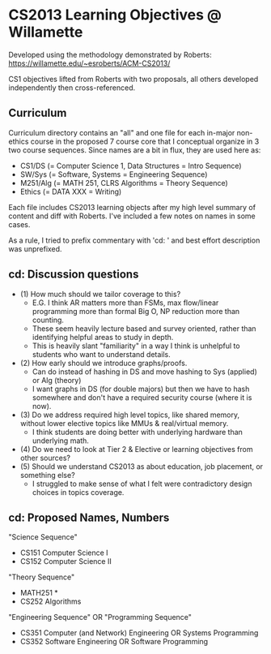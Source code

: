 # CS2013 Learning Objectives @ Willamette

Developed using the methodology demonstrated by Roberts:
https://willamette.edu/~esroberts/ACM-CS2013/

CS1 objectives lifted from Roberts with two proposals, all others developed independently then cross-referenced.

## Curriculum

Curriculum directory contains an "all" and one file for each in-major non-ethics course in the proposed 7 course core that I conceptual organize in 3 two course sequences. Since names are a bit in flux, they are used here as:
* CS1/DS (= Computer Science 1, Data Structures = Intro Sequence)
* SW/Sys (= Software, Systems = Engineering Sequence)
* M251/Alg (= MATH 251, CLRS Algorithms = Theory Sequence)
* Ethics (= DATA XXX = Writing)

Each file includes CS2013 learning objects after my high level summary of content and diff with Roberts. I've included a few notes on names in some cases.

As a rule, I tried to prefix commentary with 'cd: ' and best effort description was unprefixed.

## cd: Discussion questions
* (1) How much should we tailor coverage to this? 
	* E.G. I think AR matters more than FSMs, max flow/linear programming more than formal Big O, NP reduction more than counting. 
	* These seem heavily lecture based and survey oriented, rather than identifying helpful areas to study in depth.
	* This is heavily slant "familiarity" in a way I think is unhelpful to students who want to understand details.
* (2) How early should we introduce graphs/proofs. 
	* Can do instead of hashing in DS and move hashing to Sys (applied) or Alg (theory) 
	* I want graphs in DS (for double majors) but then we have to hash somewhere and don't have a required security course (where it is now).
* (3) Do we address required high level topics, like shared memory, without lower elective topics like MMUs & real/virtual memory.
	* I think students are doing better with underlying hardware than underlying math.
* (4) Do we need to look at Tier 2 & Elective or learning objectives from other sources?
* (5) Should we understand CS2013 as about education, job placement, or something else?
	* I struggled to make sense of what I felt were contradictory design choices in topics coverage.

## cd: Proposed Names, Numbers

"Science Sequence"
* CS151 Computer Science I
* CS152 Computer Science II

"Theory Sequence"
* MATH251 *
* CS252 Algorithms

"Engineering Sequence" OR "Programming Sequence"
* CS351 Computer (and Network) Engineering OR Systems Programming
* CS352 Software Engineering OR Software Programming

